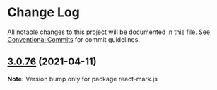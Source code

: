 # Change Log

All notable changes to this project will be documented in this file.
See [Conventional Commits](https://conventionalcommits.org) for commit guidelines.

## [3.0.76](https://github.com/appsparkler/my-storybooks/compare/v3.0.75...v3.0.76) (2021-04-11)

**Note:** Version bump only for package react-mark.js
